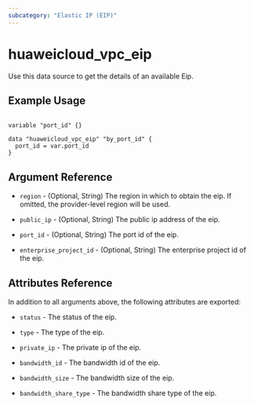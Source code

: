 ```yaml
---
subcategory: "Elastic IP (EIP)"
---
```


# huaweicloud\_vpc\_eip

Use this data source to get the details of an available Eip.

## Example Usage

```hcl

variable "port_id" {}

data "huaweicloud_vpc_eip" "by_port_id" {
  port_id = var.port_id
}

```

## Argument Reference

* `region` - (Optional, String) The region in which to obtain the eip. If omitted, the provider-level region will be used.

* `public_ip` - (Optional, String) The public ip address of the eip.

* `port_id` - (Optional, String) The port id of the eip.

* `enterprise_project_id` - (Optional, String) The enterprise project id of the eip.


## Attributes Reference

In addition to all arguments above, the following attributes are exported:

* `status` - The status of the eip.

* `type` - The type of the eip.

* `private_ip` - The private ip of the eip.

* `bandwidth_id` - The bandwidth id of the eip.

* `bandwidth_size` - The bandwidth size of the eip.

* `bandwidth_share_type` - The bandwidth share type of the eip.
